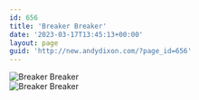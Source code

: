 ```yaml
---
id: 656
title: 'Breaker Breaker'
date: '2023-03-17T13:45:13+00:00'
layout: page
guid: 'http://new.andydixon.com/?page_id=656'
---
```


![Breaker Breaker](https://i0.wp.com/assets.g8x2.ldn.idrivee2-23.com/posters/Breaker%20Breaker%2001.jpg?w=1200&ssl=1 "Breaker Breaker")  
![Breaker Breaker](https://i0.wp.com/assets.g8x2.ldn.idrivee2-23.com/posters/Breaker%20Breaker%2002.jpg?w=1200&ssl=1 "Breaker Breaker")